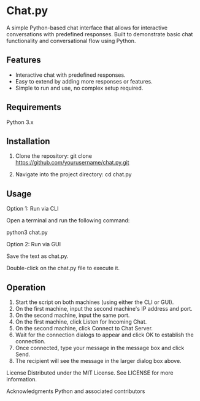 # Chat.py
A simple Python-based chat interface that allows for interactive conversations with predefined responses. Built to demonstrate basic chat functionality and conversational flow using Python.

## Features
- Interactive chat with predefined responses.
- Easy to extend by adding more responses or features.
- Simple to run and use, no complex setup required.

## Requirements
Python 3.x

## Installation
1. Clone the repository:
git clone https://github.com/yourusername/chat.py.git

2. Navigate into the project directory:
cd chat.py

## Usage
Option 1: Run via CLI

Open a terminal and run the following command:

python3 chat.py

Option 2: Run via GUI

Save the text as chat.py.

Double-click on the chat.py file to execute it.

## Operation
1. Start the script on both machines (using either the CLI or GUI).
2. On the first machine, input the second machine's IP address and port.
3. On the second machine, input the same port.
4. On the first machine, click Listen for Incoming Chat.
5. On the second machine, click Connect to Chat Server.
6. Wait for the connection dialogs to appear and click OK to establish the connection.
7. Once connected, type your message in the message box and click Send.
8. The recipient will see the message in the larger dialog box above.

License
Distributed under the MIT License. See LICENSE for more information.

Acknowledgments
Python and associated contributors
